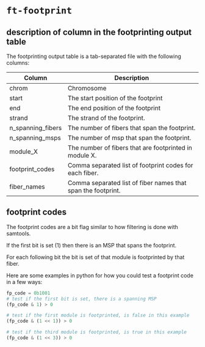 # `ft-footprint`

## description of column in the footprinting output table

The footprinting output table is a tab-separated file with the following columns:


| Column               | Description                                                        |
| -------------------- | ------------------------------------------------------------------ |
| chrom                | Chromosome                                                         |
| start               | The start position of the footprint                                 |
| end               | The end position of the footprint                                 |
| strand               | The strand of the footprint.                              |
| n_spanning_fibers      | The number of fibers that span the footprint.            |
| n_spanning_msps | The number of msp that span the footprint.                     |
| module_X | The number of fibers that are footprinted in module X. |
| footprint_codes | Comma separated list of footprint codes for each fiber. |
| fiber_names | Comma separated list of fiber names that span the footprint. |

## footprint codes
The footprint codes are a bit flag similar to how filtering is done with samtools. 

If the first bit is set (1) then there is an MSP that spans the footprint.

For each following bit the bit is set of that module is footprinted by that fiber.

Here are some examples in python for how you could test a footprint code in a few ways:
```python
fp_code = 0b1001
# test if the first bit is set, there is a spanning MSP
(fp_code & 1) > 0

# test if the first module is footprinted, is false in this example
(fp_code & (1 << 1)) > 0 

# test if the third module is footprinted, is true in this example
(fp_code & (1 << 3)) > 0
```